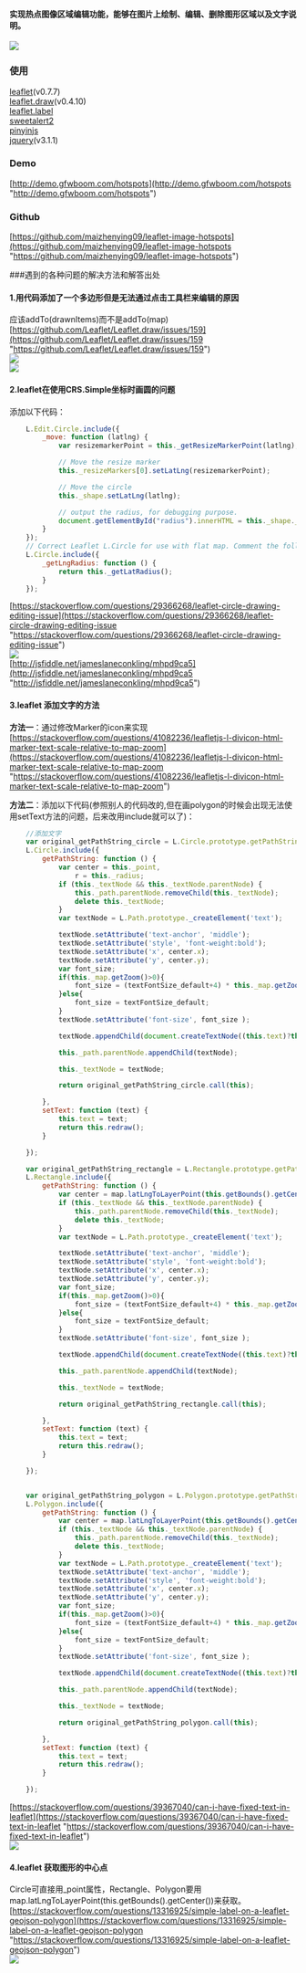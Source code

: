 #### 实现热点图像区域编辑功能，能够在图片上绘制、编辑、删除图形区域以及文字说明。
![](https://o7y8mvdbc.qnssl.com/tc/uploads/1708/111107364455.png)

### 使用
[leaflet](https://github.com/Leaflet/Leaflet "leaflet")(v0.7.7) <br/>
[leaflet.draw](https://github.com/Leaflet/Leaflet.draw "leaflet.draw")(v0.4.10) <br/>
[leaflet.label](https://github.com/Leaflet/Leaflet.label "leaflet.label") <br/>
[sweetalert2](https://github.com/limonte/sweetalert2 "sweetalert2") <br/>
[pinyinjs](https://github.com/sxei/pinyinjs "pinyinjs") <br/>
[jquery](https://github.com/jquery/jquery "jquery")(v3.1.1)
### Demo
[http://demo.gfwboom.com/hotspots](http://demo.gfwboom.com/hotspots "http://demo.gfwboom.com/hotspots")
### Github
[https://github.com/maizhenying09/leaflet-image-hotspots](https://github.com/maizhenying09/leaflet-image-hotspots "https://github.com/maizhenying09/leaflet-image-hotspots")

###遇到的各种问题的解决方法和解答出处 <br/>
#### 1.用代码添加了一个多边形但是无法通过点击工具栏来编辑的原因 <br/>
应该addTo(drawnItems)而不是addTo(map) <br/>
[https://github.com/Leaflet/Leaflet.draw/issues/159](https://github.com/Leaflet/Leaflet.draw/issues/159 "https://github.com/Leaflet/Leaflet.draw/issues/159") <br/>
![](https://o7y8mvdbc.qnssl.com/tc/uploads/1708/111053399162.png) <br/>
![](https://o7y8mvdbc.qnssl.com/tc/uploads/1708/111054029615.png) <br/>
#### 2.leaflet在使用CRS.Simple坐标时画圆的问题
添加以下代码：
```javascript
    L.Edit.Circle.include({
        _move: function (latlng) {
            var resizemarkerPoint = this._getResizeMarkerPoint(latlng);

            // Move the resize marker
            this._resizeMarkers[0].setLatLng(resizemarkerPoint);

            // Move the circle
            this._shape.setLatLng(latlng);

            // output the radius, for debugging purpose.
            document.getElementById("radius").innerHTML = this._shape._radius;
        }
    });
    // Correct Leaflet L.Circle for use with flat map. Comment the following function to see the original impact on radius when the circle is dragged along the vertical axis.
    L.Circle.include({
        _getLngRadius: function () {
            return this._getLatRadius();
        }
    });
```
[https://stackoverflow.com/questions/29366268/leaflet-circle-drawing-editing-issue](https://stackoverflow.com/questions/29366268/leaflet-circle-drawing-editing-issue "https://stackoverflow.com/questions/29366268/leaflet-circle-drawing-editing-issue") <br/>
![](https://o7y8mvdbc.qnssl.com/tc/uploads/1708/111056432901.png) <br/>
[http://jsfiddle.net/jameslaneconkling/mhpd9ca5](http://jsfiddle.net/jameslaneconkling/mhpd9ca5 "http://jsfiddle.net/jameslaneconkling/mhpd9ca5")
#### 3.leaflet 添加文字的方法
**方法一**：通过修改Marker的icon来实现 <br/>
[https://stackoverflow.com/questions/41082236/leafletjs-l-divicon-html-marker-text-scale-relative-to-map-zoom](https://stackoverflow.com/questions/41082236/leafletjs-l-divicon-html-marker-text-scale-relative-to-map-zoom "https://stackoverflow.com/questions/41082236/leafletjs-l-divicon-html-marker-text-scale-relative-to-map-zoom")

**方法二**：添加以下代码(参照别人的代码改的,但在画polygon的时候会出现无法使用setText方法的问题，后来改用include就可以了)：
```javascript
    //添加文字
    var original_getPathString_circle = L.Circle.prototype.getPathString;
    L.Circle.include({
        getPathString: function () {
            var center = this._point,
                r = this._radius;
            if (this._textNode && this._textNode.parentNode) {
                this._path.parentNode.removeChild(this._textNode);
                delete this._textNode;
            }
            var textNode = L.Path.prototype._createElement('text');

            textNode.setAttribute('text-anchor', 'middle');
            textNode.setAttribute('style', 'font-weight:bold');
            textNode.setAttribute('x', center.x);
            textNode.setAttribute('y', center.y);
            var font_size;
            if(this._map.getZoom()>0){
                font_size = (textFontSize_default+4) * this._map.getZoom()*2;
            }else{
                font_size = textFontSize_default;
            }
            textNode.setAttribute('font-size', font_size );

            textNode.appendChild(document.createTextNode((this.text)?this.text:''));

            this._path.parentNode.appendChild(textNode);

            this._textNode = textNode;

            return original_getPathString_circle.call(this);

        },
        setText: function (text) {
            this.text = text;
            return this.redraw();
        }

    });

    var original_getPathString_rectangle = L.Rectangle.prototype.getPathString;
    L.Rectangle.include({
        getPathString: function () {
            var center = map.latLngToLayerPoint(this.getBounds().getCenter());
            if (this._textNode && this._textNode.parentNode) {
                this._path.parentNode.removeChild(this._textNode);
                delete this._textNode;
            }
            var textNode = L.Path.prototype._createElement('text');

            textNode.setAttribute('text-anchor', 'middle');
            textNode.setAttribute('style', 'font-weight:bold');
            textNode.setAttribute('x', center.x);
            textNode.setAttribute('y', center.y);
            var font_size;
            if(this._map.getZoom()>0){
                font_size = (textFontSize_default+4) * this._map.getZoom()*2;
            }else{
                font_size = textFontSize_default;
            }
            textNode.setAttribute('font-size', font_size );

            textNode.appendChild(document.createTextNode((this.text)?this.text:''));

            this._path.parentNode.appendChild(textNode);

            this._textNode = textNode;

            return original_getPathString_rectangle.call(this);

        },
        setText: function (text) {
            this.text = text;
            return this.redraw();
        }

    });


    var original_getPathString_polygon = L.Polygon.prototype.getPathString;
    L.Polygon.include({
        getPathString: function () {
            var center = map.latLngToLayerPoint(this.getBounds().getCenter());
            if (this._textNode && this._textNode.parentNode) {
                this._path.parentNode.removeChild(this._textNode);
                delete this._textNode;
            }
            var textNode = L.Path.prototype._createElement('text');
            textNode.setAttribute('text-anchor', 'middle');
            textNode.setAttribute('style', 'font-weight:bold');
            textNode.setAttribute('x', center.x);
            textNode.setAttribute('y', center.y);
            var font_size;
            if(this._map.getZoom()>0){
                font_size = (textFontSize_default+4) * this._map.getZoom()*2;
            }else{
                font_size = textFontSize_default;
            }
            textNode.setAttribute('font-size', font_size );

            textNode.appendChild(document.createTextNode((this.text)?this.text:''));

            this._path.parentNode.appendChild(textNode);

            this._textNode = textNode;

            return original_getPathString_polygon.call(this);

        },
        setText: function (text) {
            this.text = text;
            return this.redraw();
        }

    });
```
[https://stackoverflow.com/questions/39367040/can-i-have-fixed-text-in-leaflet](https://stackoverflow.com/questions/39367040/can-i-have-fixed-text-in-leaflet "https://stackoverflow.com/questions/39367040/can-i-have-fixed-text-in-leaflet") <br/>
![](https://o7y8mvdbc.qnssl.com/tc/uploads/1708/111050102672.png)
#### 4.leaflet 获取图形的中心点
Circle可直接用_point属性，Rectangle、Polygon要用map.latLngToLayerPoint(this.getBounds().getCenter())来获取。 <br/>
[https://stackoverflow.com/questions/13316925/simple-label-on-a-leaflet-geojson-polygon](https://stackoverflow.com/questions/13316925/simple-label-on-a-leaflet-geojson-polygon "https://stackoverflow.com/questions/13316925/simple-label-on-a-leaflet-geojson-polygon") <br/>
![](https://o7y8mvdbc.qnssl.com/tc/uploads/1708/111104051809.png)
